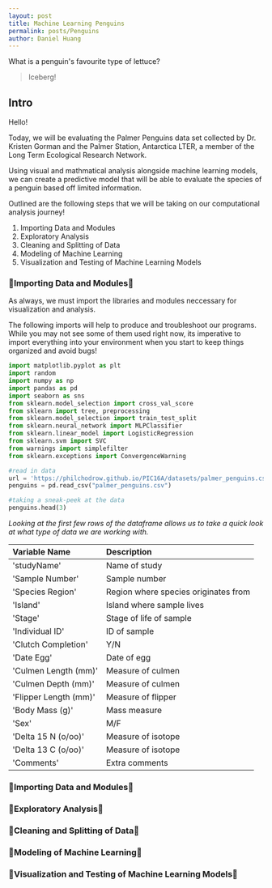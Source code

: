 ```yaml
---
layout: post
title: Machine Learning Penguins
permalink: posts/Penguins
author: Daniel Huang
---
```

What is a penguin's favourite type of lettuce?

> Iceberg!

## Intro 

Hello! 

Today, we will be evaluating the Palmer Penguins data set collected by Dr. Kristen Gorman and the Palmer Station,
Antarctica LTER, a member of the Long Term Ecological Research Network. 

Using visual and mathmatical analysis alongside machine learning models, we can create a predictive model that will be able to evaluate the species of a penguin based off limited information.


Outlined are the following steps that we will be taking on our computational analysis journey!
1. Importing Data and Modules
2. Exploratory Analysis
3. Cleaning and Splitting of Data
4. Modeling of Machine Learning
5. Visualization and Testing of Machine Learning Models

### 🐧Importing Data and Modules🐧

As always, we must import the libraries and modules neccessary for visualization and analysis.

The following imports will help to produce and troubleshoot our programs. While you may not see some of them used right now, its imperative to import everything into your environment when you start to keep things organized and avoid bugs!

``` python
import matplotlib.pyplot as plt
import random
import numpy as np
import pandas as pd
import seaborn as sns
from sklearn.model_selection import cross_val_score
from sklearn import tree, preprocessing
from sklearn.model_selection import train_test_split
from sklearn.neural_network import MLPClassifier
from sklearn.linear_model import LogisticRegression
from sklearn.svm import SVC
from warnings import simplefilter
from sklearn.exceptions import ConvergenceWarning

#read in data
url = 'https://philchodrow.github.io/PIC16A/datasets/palmer_penguins.csv'
penguins = pd.read_csv("palmer_penguins.csv")

#taking a sneak-peek at the data
penguins.head(3)
```
   *Looking at the first few rows of the dataframe allows us to take a quick look at what type of data we are working with.*

| Variable Name | Description | 
| :---         |   :----  |  
| 'studyName'        | Name of study       | 
| 'Sample Number'      | Sample number        | 
| 'Species Region'     | Region where species originates from        | 
| 'Island'    | Island where sample lives       | 
| 'Stage'     | Stage of life of sample        | 
| 'Individual ID'     | ID of sample        | 
| 'Clutch Completion'     | Y/N        | 
| 'Date Egg'     | Date of egg        | 
| 'Culmen Length (mm)'     | Measure of culmen        | 
| 'Culmen Depth (mm)'    | Measure of culmen        | 
| 'Flipper Length (mm)'     | Measure of flipper       | 
| 'Body Mass (g)'    | Mass measure        | 
| 'Sex'    | M/F       | 
| 'Delta 15 N (o/oo)'     | Measure of isotope       | 
| 'Delta 13 C (o/oo)'     | Measure of isotope       | 
| 'Comments'     | Extra comments        | 

### 🐧Importing Data and Modules🐧
### 🐧Exploratory Analysis🐧
### 🐧Cleaning and Splitting of Data🐧
### 🐧Modeling of Machine Learning🐧
### 🐧Visualization and Testing of Machine Learning Models🐧